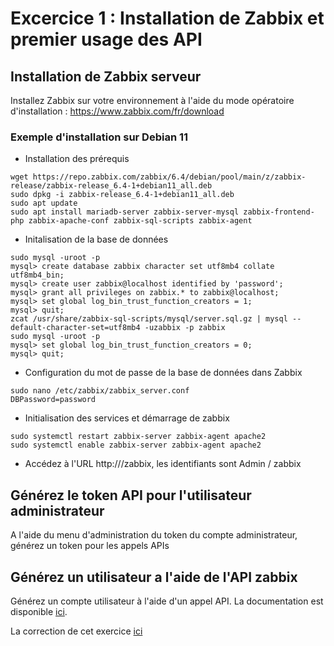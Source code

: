 # Excercice 1 : Installation de Zabbix et premier usage des API

## Installation de Zabbix serveur

Installez Zabbix sur votre environnement à l'aide du mode opératoire d'installation : https://www.zabbix.com/fr/download

### Exemple d'installation sur Debian 11

* Installation des prérequis

```
wget https://repo.zabbix.com/zabbix/6.4/debian/pool/main/z/zabbix-release/zabbix-release_6.4-1+debian11_all.deb
sudo dpkg -i zabbix-release_6.4-1+debian11_all.deb
sudo apt update
sudo apt install mariadb-server zabbix-server-mysql zabbix-frontend-php zabbix-apache-conf zabbix-sql-scripts zabbix-agent

````

* Initalisation de la base de données
```
sudo mysql -uroot -p
mysql> create database zabbix character set utf8mb4 collate utf8mb4_bin;
mysql> create user zabbix@localhost identified by 'password';
mysql> grant all privileges on zabbix.* to zabbix@localhost;
mysql> set global log_bin_trust_function_creators = 1;
mysql> quit;
zcat /usr/share/zabbix-sql-scripts/mysql/server.sql.gz | mysql --default-character-set=utf8mb4 -uzabbix -p zabbix
sudo mysql -uroot -p
mysql> set global log_bin_trust_function_creators = 0;
mysql> quit;
```

* Configuration du mot de passe de la base de données dans Zabbix
```
sudo nano /etc/zabbix/zabbix_server.conf
DBPassword=password
```

* Initialisation des services et démarrage de zabbix
```
sudo systemctl restart zabbix-server zabbix-agent apache2
sudo systemctl enable zabbix-server zabbix-agent apache2
```

* Accédez à l'URL http://<votreip>/zabbix, les identifiants sont Admin / zabbix

## Générez le token API pour l'utilisateur administrateur

A l'aide du menu d'administration du token du compte administrateur, générez un token pour les appels APIs

## Générez un utilisateur a l'aide de l'API zabbix

Générez un compte utilisateur à l'aide d'un appel API. La documentation est disponible [ici]( https://www.zabbix.com/documentation/current/en/manual/api/reference/user/create).

La correction de cet exercice [ici](correction)
